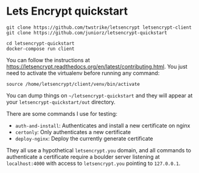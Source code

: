 # Lets Encrypt quickstart

```
git clone https://github.com/twstrike/letsencrypt letsencrypt-client
git clone https://github.com/juniorz/letsencrypt-quickstart

cd letsencrypt-quickstart
docker-compose run client
```

You can follow the instructions at
https://letsencrypt.readthedocs.org/en/latest/contributing.html. You just need
to activate the virtualenv before running any command:

```
source /home/letsencrypt/client/venv/bin/activate
```

You can dump things on `~/letsencrypt-quickstart` and they will appear at your
`letsencrypt-quickstart/out` directory.

There are some commands I use for testing:

- `auth-and-install`: Authenticates and install a new certificate on nginx
- `certonly`: Only authenticates a new certificate
- `deploy-nginx`: Deploy the currently generate certificate

They all use a hypothetical `letsencrypt.you` domain, and all commands to
authenticate a certificate require a boulder server listening at
`localhost:4000` with access to `letsencrypt.you` pointing to `127.0.0.1`.


